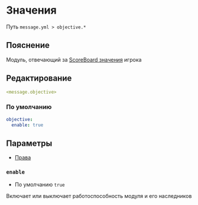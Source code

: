 # Значения
Путь `message.yml > objective.*`

## Пояснение
Модуль, отвечающий за [ScoreBoard значения](https://ru.minecraft.wiki/w/%D0%A1%D0%B8%D1%81%D1%82%D0%B5%D0%BC%D0%B0_%D1%81%D1%87%D1%91%D1%82%D0%B0_%D0%B8%D0%B3%D1%80%D0%BE%D0%B2%D1%8B%D1%85_%D1%81%D0%BE%D0%B1%D1%8B%D1%82%D0%B8%D0%B9) игрока

## Редактирование
```yaml
<message.objective>
```

### По умолчанию
```yaml
objective:
  enable: true
```

## Параметры

- [Права](/ru/permission/message/objective/)

### `enable`
- По умолчанию `true`

Включает или выключает работоспособность модуля и его наследников